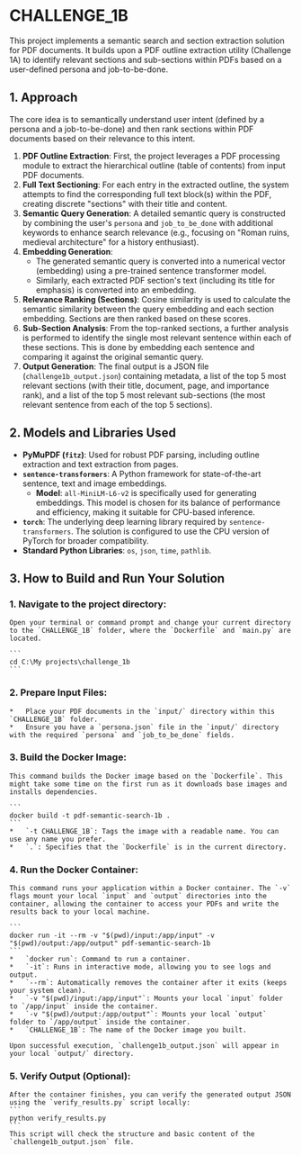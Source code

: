 # CHALLENGE_1B

This project implements a semantic search and section extraction solution for PDF documents. It builds upon a PDF outline extraction utility (Challenge 1A) to identify relevant sections and sub-sections within PDFs based on a user-defined persona and job-to-be-done.

## 1. Approach

The core idea is to semantically understand user intent (defined by a persona and a job-to-be-done) and then rank sections within PDF documents based on their relevance to this intent.

1.  **PDF Outline Extraction**: First, the project leverages a PDF processing module to extract the hierarchical outline (table of contents) from input PDF documents.
2.  **Full Text Sectioning**: For each entry in the extracted outline, the system attempts to find the corresponding full text block(s) within the PDF, creating discrete "sections" with their title and content.
3.  **Semantic Query Generation**: A detailed semantic query is constructed by combining the user's `persona` and `job_to_be_done` with additional keywords to enhance search relevance (e.g., focusing on "Roman ruins, medieval architecture" for a history enthusiast).
4.  **Embedding Generation**:
    *   The generated semantic query is converted into a numerical vector (embedding) using a pre-trained sentence transformer model.
    *   Similarly, each extracted PDF section's text (including its title for emphasis) is converted into an embedding.
5.  **Relevance Ranking (Sections)**: Cosine similarity is used to calculate the semantic similarity between the query embedding and each section embedding. Sections are then ranked based on these scores.
6.  **Sub-Section Analysis**: From the top-ranked sections, a further analysis is performed to identify the single most relevant sentence within each of these sections. This is done by embedding each sentence and comparing it against the original semantic query.
7.  **Output Generation**: The final output is a JSON file (`challenge1b_output.json`) containing metadata, a list of the top 5 most relevant sections (with their title, document, page, and importance rank), and a list of the top 5 most relevant sub-sections (the most relevant sentence from each of the top 5 sections).

## 2. Models and Libraries Used

*   **PyMuPDF (`fitz`)**: Used for robust PDF parsing, including outline extraction and text extraction from pages.
*   **`sentence-transformers`**: A Python framework for state-of-the-art sentence, text and image embeddings.
    *   **Model**: `all-MiniLM-L6-v2` is specifically used for generating embeddings. This model is chosen for its balance of performance and efficiency, making it suitable for CPU-based inference.
*   **`torch`**: The underlying deep learning library required by `sentence-transformers`. The solution is configured to use the CPU version of PyTorch for broader compatibility.
*   **Standard Python Libraries**: `os`, `json`, `time`, `pathlib`.

## 3. How to Build and Run Your Solution



### 1.  **Navigate to the project directory**:
    Open your terminal or command prompt and change your current directory to the `CHALLENGE_1B` folder, where the `Dockerfile` and `main.py` are located.

    ```
    cd C:\My projects\challenge_1b
    ```

### 2.  **Prepare Input Files**:
    *   Place your PDF documents in the `input/` directory within this `CHALLENGE_1B` folder.
    *   Ensure you have a `persona.json` file in the `input/` directory with the required `persona` and `job_to_be_done` fields.

### 3.  **Build the Docker Image**:
    This command builds the Docker image based on the `Dockerfile`. This might take some time on the first run as it downloads base images and installs dependencies.

    ```
    docker build -t pdf-semantic-search-1b .
    ```
    *   `-t CHALLENGE_1B`: Tags the image with a readable name. You can use any name you prefer.
    *   `.`: Specifies that the `Dockerfile` is in the current directory.

### 4.  **Run the Docker Container**:
    This command runs your application within a Docker container. The `-v` flags mount your local `input` and `output` directories into the container, allowing the container to access your PDFs and write the results back to your local machine.

    ```
    docker run -it --rm -v "$(pwd)/input:/app/input" -v "$(pwd)/output:/app/output" pdf-semantic-search-1b
    ```
    *   `docker run`: Command to run a container.
    *   `-it`: Runs in interactive mode, allowing you to see logs and output.
    *   `--rm`: Automatically removes the container after it exits (keeps your system clean).
    *   `-v "$(pwd)/input:/app/input"`: Mounts your local `input` folder to `/app/input` inside the container.
    *   `-v "$(pwd)/output:/app/output"`: Mounts your local `output` folder to `/app/output` inside the container.
    *   `CHALLENGE_1B`: The name of the Docker image you built.

    Upon successful execution, `challenge1b_output.json` will appear in your local `output/` directory.

### 5.  **Verify Output (Optional)**:
    After the container finishes, you can verify the generated output JSON using the `verify_results.py` script locally:
    ```
    python verify_results.py
    ```
    This script will check the structure and basic content of the `challenge1b_output.json` file.
